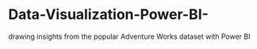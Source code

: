 # Data-Visualization-Power-BI-
drawing insights from the popular Adventure Works dataset with Power BI
